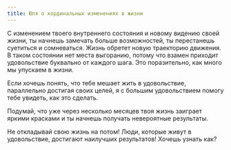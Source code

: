 ```yaml
---
title: Юля о кординальных изменениях в жизни
---
```


С изменением твоего внутреннего состояния и новому видению своей жизни, ты
начнешь замечать больше возможностей, ты перестанешь суетиться и сомневаться.
Жизнь обретет новую траекторию движения. В таком состоянии нет места выгоранию,
потому что взамен приходит удовольствие буквально от каждого шага. Это
поразительно, как много мы упускаем в жизни.

Если хочешь понять, что тебе мешает жить в удовольствие, параллельно достигая
своих целей, я с большим удовольствием помогу тебе увидеть, как это сделать.

Подумай, что уже через несколько месяцев твоя жизнь заиграет яркими красками и
ты начнешь получать невероятные результаты.

Не откладывай свою жизнь на потом! Люди, которые живут в удовольствие, достигают
наилучших результатов! Хочешь узнать как?
